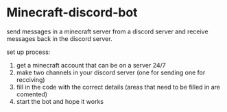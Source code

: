 # Minecraft-discord-bot
send messages in a minecraft server from a discord server and receive messages back in the discord server.

set up process:

1. get a minecraft account that can be on a server 24/7
2. make two channels in your discord server (one for sending one for recciving)
3. fill in the code with the correct details (areas that need to be filled in are comented)
4. start the bot and hope it works
